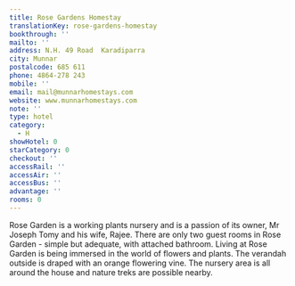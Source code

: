 ```yaml
---
title: Rose Gardens Homestay
translationKey: rose-gardens-homestay
bookthrough: ''
mailto: ''
address: N.H. 49 Road  Karadiparra
city: Munnar
postalcode: 685 611
phone: 4864-278 243
mobile: ''
email: mail@munnarhomestays.com
website: www.munnarhomestays.com
note: ''
type: hotel
category:
  - H
showHotel: 0
starCategory: 0
checkout: ''
accessRail: ''
accessAir: ''
accessBus: ''
advantage: ''
rooms: 0
---
```

Rose Garden is a working plants nursery and is a passion of its owner, Mr Joseph Tomy and his wife, Rajee. There are only two guest rooms in Rose Garden - simple but adequate, with attached bathroom.     Living at Rose Garden is being immersed in the world of flowers and plants. The verandah outside is draped with an orange flowering vine. The nursery area is all around the house and nature treks are possible nearby.